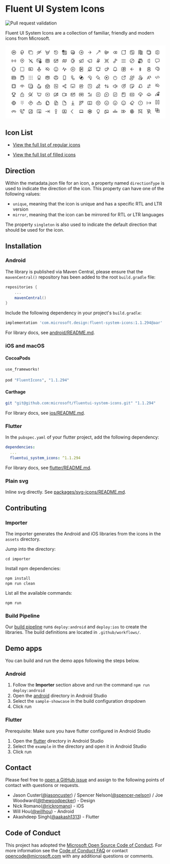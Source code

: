# Fluent UI System Icons

![Pull request validation](https://github.com/microsoft/fluentui-system-icons/actions/workflows/pr.yml/badge.svg)

Fluent UI System Icons are a collection of familiar, friendly and modern icons from Microsoft.

![Fluent System Icons](art/readme-banner.png)

## Icon List

- [View the full list of regular icons](icons_regular.md)

- [View the full list of filled icons](icons_filled.md)


## Direction
Within the metadata.json file for an icon, a property named `directionType` is used to indicate the direction of the icon. This property can have one of the following values:
- `unique`, meaning that the icon is unique and has a specific RTL and LTR version
- `mirror`, meaning that the icon can be mirrored for RTL or LTR languages

The property `singleton` is also used to indicate the default direction that should be used for the icon. 

## Installation

### Android

The library is published via Maven Central, please ensure that the `mavenCentral()` repository has been added to the root `build.gradle` file:

```groovy
repositories {
    ...
    mavenCentral()
}
```

Include the following dependency in your project's `build.gradle`:

```groovy
implementation 'com.microsoft.design:fluent-system-icons:1.1.294@aar'
```

For library docs, see [android/README.md](android/README.md).

### iOS and macOS

#### CocoaPods

```ruby
use_frameworks!

pod "FluentIcons", "1.1.294"
```

#### Carthage

```bash
git "git@github.com:microsoft/fluentui-system-icons.git" "1.1.294"
```

For library docs, see [ios/README.md](ios/README.md).

### Flutter

In the `pubspec.yaml` of your flutter project, add the following dependency:

```yaml
dependencies:
  ...
  fluentui_system_icons: ^1.1.294
```

For library docs, see [flutter/README.md](flutter/README.md).

### Plain svg

Inline svg directly. See [packages/svg-icons/README.md](packages/svg-icons/README.md).

## Contributing

### Importer

The importer generates the Android and iOS libraries from the icons in the `assets` directory.

Jump into the directory:

```
cd importer
```

Install npm dependencies:

```
npm install
npm run clean
```

List all the available commands:

```
npm run
```

### Build Pipeline

Our [build pipeline](https://github.com/microsoft/fluentui-system-icons/actions) runs `deploy:android` and `deploy:ios` to create the libraries. The build definitions are located in `.github/workflows/`.

## Demo apps

You can build and run the demo apps following the steps below.

### Android

1. Follow the **Importer** section above and run the command `npm run deploy:android`
2. Open the [android](android) directory in Android Studio
3. Select the `sample-showcase` in the build configuration dropdown
4. Click run

### Flutter

Prerequisite: Make sure you have flutter configured in Android Studio

1. Open the [flutter](flutter) directory in Android Studio
2. Select the `example` in the directory and open it in Android Studio
3. Click run

## Contact

Please feel free to [open a GitHub issue](https://github.com/microsoft/fluentui-system-icons/issues/new) and assign to the following points of contact with questions or requests.

- Jason Custer([@jasoncuster](https://github.com/jasoncuster)) / Spencer Nelson([@spencer-nelson](https://github.com/spencer-nelson)) / Joe Woodward([@thewoodpecker](https://github.com/thewoodpecker)) - Design
- Nick Romano([@rickromano](https://github.com/nickromano)) - iOS
- Will Hou([@willhou](https://github.com/willhou)) - Android
- Akashdeep Singh([@aakash1313](https://github.com/aakash1313)) - Flutter

## Code of Conduct

This project has adopted the [Microsoft Open Source Code of Conduct](https://opensource.microsoft.com/codeofconduct). For more information see the [Code of Conduct FAQ](https://opensource.microsoft.com/codeofconduct) or contact opencode@microsoft.com with any additional questions or comments.
